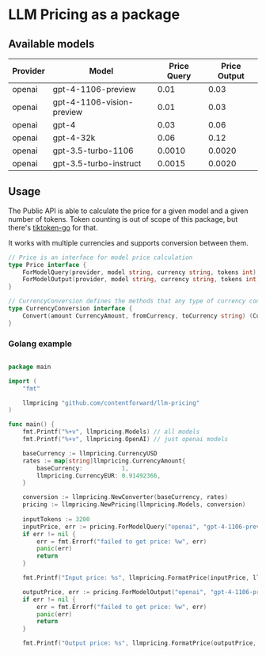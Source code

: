 # LLM Pricing as a package

## Available models

| Provider | Model                      | Price Query | Price Output |
|----------|----------------------------|-------------|--------------|
| openai   | gpt-4-1106-preview         | 0.01        | 0.03         |
| openai   | gpt-4-1106-vision-preview  | 0.01        | 0.03         |
| openai   | gpt-4                      | 0.03        | 0.06         |
| openai   | gpt-4-32k                  | 0.06        | 0.12         |
| openai   | gpt-3.5-turbo-1106         | 0.0010      | 0.0020       |
| openai   | gpt-3.5-turbo-instruct     | 0.0015      | 0.0020       |

## Usage

The Public API is able to calculate the price for a given model and a given number of tokens. 
Token counting is out of scope of this package, but there's [tiktoken-go](https://github.com/pkoukk/tiktoken-go) for that.

It works with multiple currencies and supports conversion between them.

```go
// Price is an interface for model price calculation
type Price interface {
    ForModelQuery(provider, model string, currency string, tokens int) (float32, error)
    ForModelOutput(provider, model string, currency string, tokens int) (float32, error)
}
```

```go
// CurrencyConversion defines the methods that any type of currency converter must implement.
type CurrencyConversion interface {
    Convert(amount CurrencyAmount, fromCurrency, toCurrency string) (CurrencyAmount, error)
}
```

### Golang example

```go

package main

import (
	"fmt"

	llmpricing "github.com/contentforward/llm-pricing"
)

func main() {
	fmt.Printf("%+v", llmpricing.Models) // all models
	fmt.Printf("%+v", llmpricing.OpenAI) // just openai models

	baseCurrency := llmpricing.CurrencyUSD
	rates := map[string]llmpricing.CurrencyAmount{
		baseCurrency:           1,
		llmpricing.CurrencyEUR: 0.91492366,
	}

	conversion := llmpricing.NewConverter(baseCurrency, rates)
	pricing := llmpricing.NewPricing(llmpricing.Models, conversion)
	
	inputTokens := 3200
	inputPrice, err := pricing.ForModelQuery("openai", "gpt-4-1106-preview", llmpricing.CurrencyEUR, inputTokens)
	if err != nil {
		err = fmt.Errorf("failed to get price: %w", err)
		panic(err)
		return
	}

	fmt.Printf("Input price: %s", llmpricing.FormatPrice(inputPrice, llmpricing.CurrencyEUR))

	outputPrice, err := pricing.ForModelOutput("openai", "gpt-4-1106-preview", llmpricing.CurrencyEUR, inputTokens)
	if err != nil {
		err = fmt.Errorf("failed to get price: %w", err)
		panic(err)
		return
	}

	fmt.Printf("Output price: %s", llmpricing.FormatPrice(outputPrice, llmpricing.CurrencyEUR))

```
